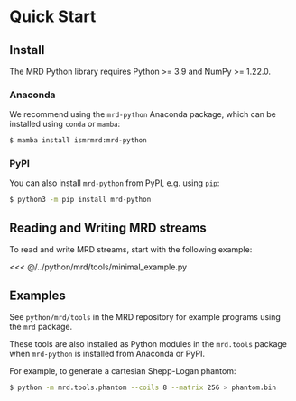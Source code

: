 # Quick Start

## Install

The MRD Python library requires Python >= 3.9 and NumPy >= 1.22.0.

### Anaconda

We recommend using the `mrd-python` Anaconda package, which can be installed using `conda` or `mamba`:

```bash
$ mamba install ismrmrd:mrd-python
```

### PyPI

You can also install `mrd-python` from PyPI, e.g. using `pip`:

```bash
$ python3 -m pip install mrd-python
```

## Reading and Writing MRD streams

To read and write MRD streams, start with the following example:

<<< @/../python/mrd/tools/minimal_example.py

## Examples

See `python/mrd/tools` in the MRD repository for example programs using the `mrd` package.

These tools are also installed as Python modules in the `mrd.tools` package when `mrd-python` is installed from Anaconda or PyPI.

For example, to generate a cartesian Shepp-Logan phantom:

```bash
$ python -m mrd.tools.phantom --coils 8 --matrix 256 > phantom.bin
```
